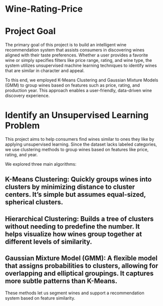 # Wine-Rating-Price

# Project Goal

The primary goal of this project is to build an intelligent wine recommendation system that assists consumers in discovering wines aligned with their taste preferences. Whether a user provides a favorite wine or simply specifies filters like price range, rating, and wine type, the system utilizes unsupervised machine learning techniques to identify wines that are similar in character and appeal.

To this end, we employed K-Means Clustering and Gaussian Mixture Models (GMM) to group wines based on features such as price, rating, and production year. This approach enables a user-friendly, data-driven wine discovery experience.

# Identify an Unsupervised Learning Problem

This project aims to help consumers find wines similar to ones they like by applying unsupervised learning. Since the dataset lacks labeled categories, we use clustering methods to group wines based on features like price, rating, and year.

We explored three main algorithms:

## K-Means Clustering: Quickly groups wines into clusters by minimizing distance to cluster centers. It’s simple but assumes equal-sized, spherical clusters.

## Hierarchical Clustering: Builds a tree of clusters without needing to predefine the number. It helps visualize how wines group together at different levels of similarity.

## Gaussian Mixture Model (GMM): A flexible model that assigns probabilities to clusters, allowing for overlapping and elliptical groupings. It captures more subtle patterns than K-Means.

These methods let us segment wines and support a recommendation system based on feature similarity.
